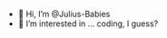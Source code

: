 - 👋 Hi, I’m @Julius-Babies
- 👀 I’m interested in ... coding, I guess?

<!---
Julius-Babies/Julius-Babies is a ✨ special ✨ repository because its `README.md` (this file) appears on your GitHub profile.
You can click the Preview link to take a look at your changes.
--->

